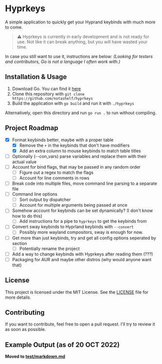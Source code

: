 # Hyprkeys

A simple application to quickly get your Hyprand keybinds with
much more to come. 

> ⚠️ Hyprkeys is currently in early development and is not ready for use. Not like it can
break anything, but you will have wasted your time.

In case you still want to use it, instructions are below:
*(Looking for testers and contributors, Go is not a language I often work with.)*

## Installation & Usage

1. Download Go. You can find it [here](https://golang.org/dl/)
2. Clone this repository with `git clone https://github.com/notashelf/hyprkeys`
3. Build the application with `go build` and run it with `./hyprkeys`

Alternatively, open this directory and run `go run .` to run without compiling.

## Project Roadmap

- [x] Format keybinds better, maybe with a proper table
  - [x]  Remove the `+` in the keybinds that don't have modifiers
  - [x]  Add an extra column to mouse keybinds to match table titles
- [ ] Optionally (--con_vars) parse variables and replace them with their actual value
- [ ] Account for bind flags, that may be passed in any random order
  - [ ] Figure out a regex to match the flags
  - [ ] Account for line comments in rows
- [ ] Break code into multiple files, move command line parsing to a separate file
- [ ] Command line options
  - [ ] Sort output by dispatcher
  - [ ] Account for multiple arguments being passed at once
- [ ] Somehow account for keybinds can be set dynamically? (I don't know how to do this)
  - [ ] Add instructions for a pipe to `hyprkeys` to get the keybinds from
- [ ] Convert sway keybinds to Hyprland keybinds with `--convert`
  - [ ] Possibly more wayland compositors, sway is enough for now.
- [ ] Get more than just keybinds, try and get all config options seperated by section
  - [ ] Potentially rename the project
- [ ] Add a way to change keybinds with Hyprkeys after reading them (???)
- [ ] Packaging for AUR and maybe other distros (why would anyone want that)

## License

This project is licensed under the MIT License. See the [LICENSE](LICENSE) file for more details.

## Contributing

If you want to contribute, feel free to open a pull request. I'll try to review it as soon as possible.

## Example Output (as of 20 OCT 2022)

**Moved to [test/markdown.md](test/markdown.md)**

